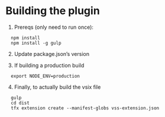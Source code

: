 # Building the plugin

1) Prereqs (only need to run once):
```
  npm install
  npm install -g gulp
```

2) Update package.json’s version

3) If building a production build
```
  export NODE_ENV=production
```

4) Finally, to actually build the vsix file
```
  gulp
  cd dist
  tfx extension create --manifest-globs vss-extension.json
```
